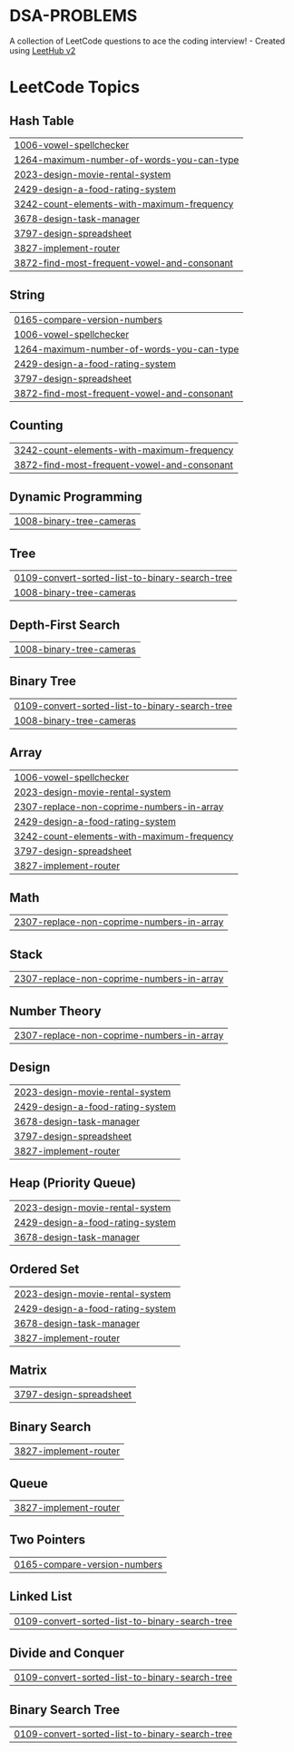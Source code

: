 # DSA-PROBLEMS
A collection of LeetCode questions to ace the coding interview! - Created using [LeetHub v2](https://github.com/arunbhardwaj/LeetHub-2.0)

<!---LeetCode Topics Start-->
# LeetCode Topics
## Hash Table
|  |
| ------- |
| [1006-vowel-spellchecker](https://github.com/DhruvKum7/DSA-PROBLEMS/tree/master/1006-vowel-spellchecker) |
| [1264-maximum-number-of-words-you-can-type](https://github.com/DhruvKum7/DSA-PROBLEMS/tree/master/1264-maximum-number-of-words-you-can-type) |
| [2023-design-movie-rental-system](https://github.com/DhruvKum7/DSA-PROBLEMS/tree/master/2023-design-movie-rental-system) |
| [2429-design-a-food-rating-system](https://github.com/DhruvKum7/DSA-PROBLEMS/tree/master/2429-design-a-food-rating-system) |
| [3242-count-elements-with-maximum-frequency](https://github.com/DhruvKum7/DSA-PROBLEMS/tree/master/3242-count-elements-with-maximum-frequency) |
| [3678-design-task-manager](https://github.com/DhruvKum7/DSA-PROBLEMS/tree/master/3678-design-task-manager) |
| [3797-design-spreadsheet](https://github.com/DhruvKum7/DSA-PROBLEMS/tree/master/3797-design-spreadsheet) |
| [3827-implement-router](https://github.com/DhruvKum7/DSA-PROBLEMS/tree/master/3827-implement-router) |
| [3872-find-most-frequent-vowel-and-consonant](https://github.com/DhruvKum7/DSA-PROBLEMS/tree/master/3872-find-most-frequent-vowel-and-consonant) |
## String
|  |
| ------- |
| [0165-compare-version-numbers](https://github.com/DhruvKum7/DSA-PROBLEMS/tree/master/0165-compare-version-numbers) |
| [1006-vowel-spellchecker](https://github.com/DhruvKum7/DSA-PROBLEMS/tree/master/1006-vowel-spellchecker) |
| [1264-maximum-number-of-words-you-can-type](https://github.com/DhruvKum7/DSA-PROBLEMS/tree/master/1264-maximum-number-of-words-you-can-type) |
| [2429-design-a-food-rating-system](https://github.com/DhruvKum7/DSA-PROBLEMS/tree/master/2429-design-a-food-rating-system) |
| [3797-design-spreadsheet](https://github.com/DhruvKum7/DSA-PROBLEMS/tree/master/3797-design-spreadsheet) |
| [3872-find-most-frequent-vowel-and-consonant](https://github.com/DhruvKum7/DSA-PROBLEMS/tree/master/3872-find-most-frequent-vowel-and-consonant) |
## Counting
|  |
| ------- |
| [3242-count-elements-with-maximum-frequency](https://github.com/DhruvKum7/DSA-PROBLEMS/tree/master/3242-count-elements-with-maximum-frequency) |
| [3872-find-most-frequent-vowel-and-consonant](https://github.com/DhruvKum7/DSA-PROBLEMS/tree/master/3872-find-most-frequent-vowel-and-consonant) |
## Dynamic Programming
|  |
| ------- |
| [1008-binary-tree-cameras](https://github.com/DhruvKum7/DSA-PROBLEMS/tree/master/1008-binary-tree-cameras) |
## Tree
|  |
| ------- |
| [0109-convert-sorted-list-to-binary-search-tree](https://github.com/DhruvKum7/DSA-PROBLEMS/tree/master/0109-convert-sorted-list-to-binary-search-tree) |
| [1008-binary-tree-cameras](https://github.com/DhruvKum7/DSA-PROBLEMS/tree/master/1008-binary-tree-cameras) |
## Depth-First Search
|  |
| ------- |
| [1008-binary-tree-cameras](https://github.com/DhruvKum7/DSA-PROBLEMS/tree/master/1008-binary-tree-cameras) |
## Binary Tree
|  |
| ------- |
| [0109-convert-sorted-list-to-binary-search-tree](https://github.com/DhruvKum7/DSA-PROBLEMS/tree/master/0109-convert-sorted-list-to-binary-search-tree) |
| [1008-binary-tree-cameras](https://github.com/DhruvKum7/DSA-PROBLEMS/tree/master/1008-binary-tree-cameras) |
## Array
|  |
| ------- |
| [1006-vowel-spellchecker](https://github.com/DhruvKum7/DSA-PROBLEMS/tree/master/1006-vowel-spellchecker) |
| [2023-design-movie-rental-system](https://github.com/DhruvKum7/DSA-PROBLEMS/tree/master/2023-design-movie-rental-system) |
| [2307-replace-non-coprime-numbers-in-array](https://github.com/DhruvKum7/DSA-PROBLEMS/tree/master/2307-replace-non-coprime-numbers-in-array) |
| [2429-design-a-food-rating-system](https://github.com/DhruvKum7/DSA-PROBLEMS/tree/master/2429-design-a-food-rating-system) |
| [3242-count-elements-with-maximum-frequency](https://github.com/DhruvKum7/DSA-PROBLEMS/tree/master/3242-count-elements-with-maximum-frequency) |
| [3797-design-spreadsheet](https://github.com/DhruvKum7/DSA-PROBLEMS/tree/master/3797-design-spreadsheet) |
| [3827-implement-router](https://github.com/DhruvKum7/DSA-PROBLEMS/tree/master/3827-implement-router) |
## Math
|  |
| ------- |
| [2307-replace-non-coprime-numbers-in-array](https://github.com/DhruvKum7/DSA-PROBLEMS/tree/master/2307-replace-non-coprime-numbers-in-array) |
## Stack
|  |
| ------- |
| [2307-replace-non-coprime-numbers-in-array](https://github.com/DhruvKum7/DSA-PROBLEMS/tree/master/2307-replace-non-coprime-numbers-in-array) |
## Number Theory
|  |
| ------- |
| [2307-replace-non-coprime-numbers-in-array](https://github.com/DhruvKum7/DSA-PROBLEMS/tree/master/2307-replace-non-coprime-numbers-in-array) |
## Design
|  |
| ------- |
| [2023-design-movie-rental-system](https://github.com/DhruvKum7/DSA-PROBLEMS/tree/master/2023-design-movie-rental-system) |
| [2429-design-a-food-rating-system](https://github.com/DhruvKum7/DSA-PROBLEMS/tree/master/2429-design-a-food-rating-system) |
| [3678-design-task-manager](https://github.com/DhruvKum7/DSA-PROBLEMS/tree/master/3678-design-task-manager) |
| [3797-design-spreadsheet](https://github.com/DhruvKum7/DSA-PROBLEMS/tree/master/3797-design-spreadsheet) |
| [3827-implement-router](https://github.com/DhruvKum7/DSA-PROBLEMS/tree/master/3827-implement-router) |
## Heap (Priority Queue)
|  |
| ------- |
| [2023-design-movie-rental-system](https://github.com/DhruvKum7/DSA-PROBLEMS/tree/master/2023-design-movie-rental-system) |
| [2429-design-a-food-rating-system](https://github.com/DhruvKum7/DSA-PROBLEMS/tree/master/2429-design-a-food-rating-system) |
| [3678-design-task-manager](https://github.com/DhruvKum7/DSA-PROBLEMS/tree/master/3678-design-task-manager) |
## Ordered Set
|  |
| ------- |
| [2023-design-movie-rental-system](https://github.com/DhruvKum7/DSA-PROBLEMS/tree/master/2023-design-movie-rental-system) |
| [2429-design-a-food-rating-system](https://github.com/DhruvKum7/DSA-PROBLEMS/tree/master/2429-design-a-food-rating-system) |
| [3678-design-task-manager](https://github.com/DhruvKum7/DSA-PROBLEMS/tree/master/3678-design-task-manager) |
| [3827-implement-router](https://github.com/DhruvKum7/DSA-PROBLEMS/tree/master/3827-implement-router) |
## Matrix
|  |
| ------- |
| [3797-design-spreadsheet](https://github.com/DhruvKum7/DSA-PROBLEMS/tree/master/3797-design-spreadsheet) |
## Binary Search
|  |
| ------- |
| [3827-implement-router](https://github.com/DhruvKum7/DSA-PROBLEMS/tree/master/3827-implement-router) |
## Queue
|  |
| ------- |
| [3827-implement-router](https://github.com/DhruvKum7/DSA-PROBLEMS/tree/master/3827-implement-router) |
## Two Pointers
|  |
| ------- |
| [0165-compare-version-numbers](https://github.com/DhruvKum7/DSA-PROBLEMS/tree/master/0165-compare-version-numbers) |
## Linked List
|  |
| ------- |
| [0109-convert-sorted-list-to-binary-search-tree](https://github.com/DhruvKum7/DSA-PROBLEMS/tree/master/0109-convert-sorted-list-to-binary-search-tree) |
## Divide and Conquer
|  |
| ------- |
| [0109-convert-sorted-list-to-binary-search-tree](https://github.com/DhruvKum7/DSA-PROBLEMS/tree/master/0109-convert-sorted-list-to-binary-search-tree) |
## Binary Search Tree
|  |
| ------- |
| [0109-convert-sorted-list-to-binary-search-tree](https://github.com/DhruvKum7/DSA-PROBLEMS/tree/master/0109-convert-sorted-list-to-binary-search-tree) |
<!---LeetCode Topics End-->